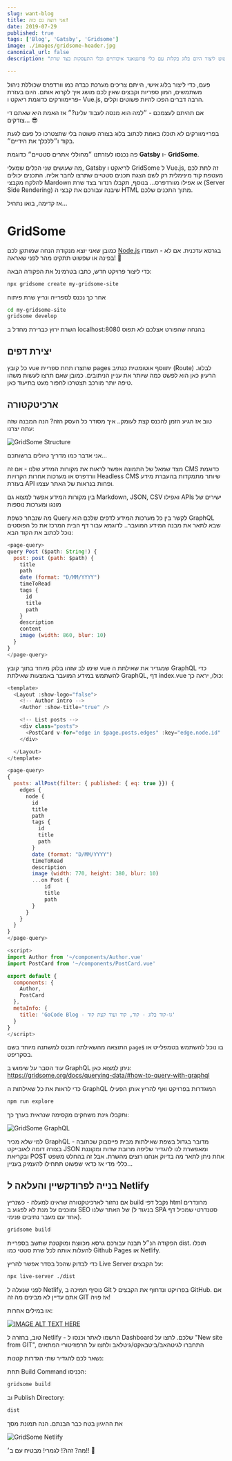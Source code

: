```yaml
---
slug: want-blog
title: אני רוצה גם כזה!
date: 2019-07-29
published: true
tags: ['Blog', 'Gatsby', 'Gridsome']
image: ./images/gridsome-header.jpg
canonical_url: false
description: "לא תאמינו כמה זה פשוט ליצור היום בלוג בקלות עם כלי פרונטאנד איכותיים ובלי התעסקות בצד שרת"

---
```

  

פעם, כדי ליצור בלוג אישי, הייתם צריכים מערכת כבדה כמו וורדפרס שכוללת ניהול משתמשים, המון ספריות וקבצים שאין לכם מושג איך לקרוא אותם.
היום בעזרת פריימוורקים כדוגמת ריאקט ו- Vue.js, הרבה דברים הפכו להיות פשוטים וקלים.

  

אם תהיתם לעצמכם - ״למה הוא מנסה לעבוד עלינו?״ אז האמת היא שאתם די צודקים... 😎

בפריימוורקים לא תוכלו באמת לכתוב בלוג בצורה פשוטה בלי שתצטרכו כל פעם לגעת בקוד ו״ללכלך את הידיים״.

  

פה נכנסו לעזרתנו ״מחוללי אתרים סטטיים״ כדוגמת **Gatsby** ו- **GridSome**.

מה שעושים שני הכלים שמעלי, Gatsby לריאקט ו GridSome ל Vue.js, זה לתת לכם מעטפת קוד מינימלית רק לשם הצגת תכנים סטטיים שתרצו לחבר אליה. התכנים יכולים להלקח מקבצי Mardown או אפילו מוורדפרס... בנוסף, תקבלו רנדור בצד שרת (Server Side Rendering) שיבנה עבורכם את קבצי ה HTML מתוך התכנים שלכם.

אז קדימה, בואו נתחיל...

# GridSome

כמובן שאני יוצא מנקודת הנחה שמותקן לכם [Node.js](https://nodejs.org/en/) בגרסא עדכנית. אם לא - תעמדו בפינה או שפשוט תתקינו מהר לפני שאראה! 👻


כדי ליצור פרויקט חדש, כתבו בטרמינל את הפקודה הבאה:
```bash
npx gridsome create my-gridsome-site
```

אחר כך נכנס לספרייה ונריץ שרת פיתוח
```bash
cd my-gridsome-site
gridsome develop
```

השרת ירוץ כברירת מחדל ב localhost:8080 בהנחה שהפורט אצלכם לא תפוס

## יצירת דפים

כל קובץ vue שתצרו תחת ספריית pages יתווסף אוטומטית כנתיב (Route) לבלוג. הרעיון כאן הוא לפשט כמה שיותר את עניין הניתובים. כמובן שאם תרצו לעשות משהו טיפה יותר מורכב תצטרכו לחפור מעט בתיעוד כאן.

## ארכיטקטורה

טוב אז הגיע הזמן להכנס קצת לעומק.. איך מסודר כל העסק הזה? הנה המבנה שזה עתה יצרנו:

![GridSome Structure](./images/gridsome.png)

אני אדבר כמו מדריך טיולים ברשותכם... 

מצד שמאל של התמונה אפשר לראות את מקורות המידע שלנו - אם זה CMS כדוגמת וורדפרס או מערכות אחרות הקרויות Headless CMS שיותר מתמקדות בהעברת מידע בעזרת API ופחות בנראות של האתר עצמו.

בין מקורות המידע אפשר למצוא גם Markdown, JSON, CSV ואפילו APIs ישירים של מונגו ומערכות נוספות

מה שנבחר כשפת Query לקשר בין כל מערכות המידע לדפים שלכם הוא GraphQL שבא לתאר את מבנה המידע המועבר.. לדוגמא עבור דף הבית המרכז את כל הפוסטים נוכל לכתוב את הקוד הבא:

```javascript
<page-query>
query Post ($path: String!) {
  post: post (path: $path) {
    title
    path
    date (format: "D/MM/YYYY")
    timeToRead
    tags {
      id
      title
      path
    }
    description
    content
    image (width: 860, blur: 10)
  }
}
</page-query>
```

שימו לב שזהו בלוק מיוחד בתוך קובץ vue שמגדיר את שאילתת ה GraphQL כדי להשתמש במידע המועבר באמצעות שאילתת GraphQL,
דף index.vue כולו, יראה כך:

```javascript
<template>
  <Layout :show-logo="false">
    <!-- Author intro -->
    <Author :show-title="true" />

    <!-- List posts -->
    <div class="posts">
      <PostCard v-for="edge in $page.posts.edges" :key="edge.node.id" :post="edge.node"/>
    </div>

  </Layout>
</template>

<page-query>
{
  posts: allPost(filter: { published: { eq: true }}) {
    edges {
      node {
        id
        title
        path
        tags {
          id
          title
          path
        }
        date (format: "D/MM/YYYY")
        timeToRead
        description
        image (width: 770, height: 380, blur: 10)
        ...on Post {
            id
            title
            path
        }
      }
    }
  }
}
</page-query>

<script>
import Author from '~/components/Author.vue'
import PostCard from '~/components/PostCard.vue'

export default {
  components: {
    Author,
    PostCard
  },
  metaInfo: {
    title: 'GoCode Blog - גו-קוד בלוג - קוד, קוד ועוד קצת קוד'
  }
}
</script>
```

התוצאה מהשאילתה תכנס למשתנה מיוחד בשם ```page$``` בו נוכל להשתמש בטמפלייט או בסקריפט.

עוד הסבר על שימוש ב GraphQL ניתן למצוא כאן:
https://gridsome.org/docs/querying-data/#how-to-query-with-graphql

כדי לראות את כל שאילתות ה GraphQL המוגדרות בפרויקט ואף להריץ אותן הפעילו
```bash
npm run explore
```

ותקבלו גינת משחקים מקסימה שנראית בערך כך:

![GridSome GraphQL](./images/gridsome-graphql.png)

למי שלא מכיר GraphQL - מדובר בגדול בשפת שאילתות מבית פייסבוק שכתובה בצורה דומה לאובייקט JSON ומאפשרת לנו להגדיר שליפה מרובת שדות ומקוננת ובקריאת POST אחת ניתן לתאר מה בדיוק אנחנו רוצים מהשרת. אבל זה בהחלט משפט כללי מדי אז כדאי שפשוט תתחילו להעמיק בעניין...


## בנייה לפרודקשיין והעלאה ל Netlify

אם נחזור לארכיטקטורה שראינו למעלה - כשנריץ build נקבל דפי html מרונדרים ומוכנים על מנת לא לפגוע ב SEO של האתר שלנו (בניגוד ל SPA סטנדרטי שמכיל דף אחד עם מעבר נתיבים פנימי).

```bash
gridsome build
```

הפקודה הנ״ל תבנה עבורכם גרסא מכווצת ומוקטנת שתשב בספריית dist. תוכלו להעלות אותה לכל שרת סטטי כמו Github Pages או Netlify.

כדי לבדוק שהכל בסדר אפשר להריץ  Live Server על הקבצים:

```bash
npx live-server ./dist
```

לפני שנעלה ל Netlify, נוסיף תמיכה ב Git בפרויקט ונדחוף את הקבצים ל GitHub.
אם אתם עדיין לא מבינים מה זה GIT אז פויה! 

או במילים אחרות:

[![IMAGE ALT TEXT HERE](https://img.youtube.com/vi/wB2c2EI3fPQ/0.jpg)](https://www.youtube.com/watch?v=wB2c2EI3fPQ)

טוב, בחזרה ל Netlify - הרשמו לאתר וכנסו ל Dashboard שלכם.
לחצו על "New site from GIT", התחברו לגיטהאב/ביטבאקט/גיטלאב ולחצו על הרפוזיטורי המתאים

נשאר לכם להגדיר שתי הגדרות קטנות:

תחת Build Command הכניסו:

```bash
gridsome build
```

וב Publish Directory:

```bash
dist
```

את ההיגיון בטח כבר הבנתם. הנה תמונת מסך

![GridSome Netlify](./images/gridsome-netlify.png)

מה? זהו?!
לגמרי! מבטיח עם ב׳!! 🤗

